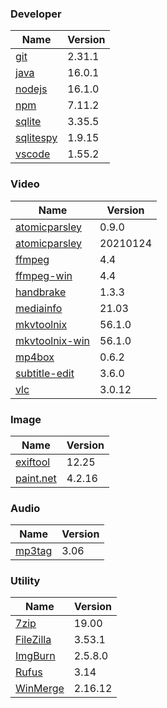 
### Developer
Name                                                                                | Version
----                                                                                | -------
[git](https://github.com/git-for-windows/git/releases)                              | 2.31.1
[java](http://www.oracle.com/technetwork/java/javase/downloads/index.html)          | 16.0.1
[nodejs](https://nodejs.org/en/download/current/)                                   | 16.1.0
[npm](https://github.com/npm/cli)                                                   | 7.11.2
[sqlite](http://www.sqlite.org/download.html)                                       | 3.35.5
[sqlitespy](http://www.yunqa.de/delphi/doku.php/products/sqlitespy/index)           | 1.9.15
[vscode](https://code.visualstudio.com/updates)                                     | 1.55.2

### Video
Name                                                                                | Version
----                                                                                | -------
[atomicparsley](http://sourceforge.net/projects/atomicparsley/files/atomicparsley/) | 0.9.0
[atomicparsley](https://github.com/wez/atomicparsley)                               | 20210124
[ffmpeg](http://www.ffmpeg.org/download.html)                                       | 4.4
[ffmpeg-win](http://ffmpeg.zeranoe.com/builds/)                                     | 4.4
[handbrake](http://handbrake.fr/downloads.php)                                      | 1.3.3
[mediainfo](http://mediaarea.net/us/MediaInfo/Download/Windows)                     | 21.03
[mkvtoolnix](http://www.bunkus.org/videotools/mkvtoolnix/downloads.html)            | 56.1.0
[mkvtoolnix-win](http://www.fosshub.com/MKVToolNix.html)                            | 56.1.0
[mp4box](http://gpac.wp.mines-telecom.fr/mp4box/)                                   | 0.6.2
[subtitle-edit](https://github.com/SubtitleEdit/subtitleedit/releases)              | 3.6.0
[vlc](https://www.videolan.org/vlc/download-windows.html)                           | 3.0.12

### Image
Name                                                                                | Version
----                                                                                | -------
[exiftool](http://www.sno.phy.queensu.ca/~phil/exiftool/)                           | 12.25
[paint.net](http://www.getpaint.net/download.html)                                  | 4.2.16

### Audio
Name                                                                                | Version
----                                                                                | -------
[mp3tag](http://www.mp3tag.de/en/download.html)                                     | 3.06

### Utility
Name                                                                                | Version
----                                                                                | -------
[7zip](http://www.7-zip.org/download.html)                                          | 19.00
[FileZilla](https://filezilla-project.org/download.php?show_all=1)                  | 3.53.1
[ImgBurn](http://www.imgburn.com/index.php?act=download)                            | 2.5.8.0
[Rufus](https://github.com/pbatard/rufus/releases)                                  | 3.14
[WinMerge](http://winmerge.org/downloads/)                                          | 2.16.12
